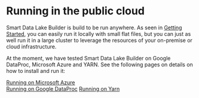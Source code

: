 # Running in the public cloud
Smart Data Lake Builder is build to be run anywhere.
As seen in [Getting Started](GettingStarted.md), you can easily run it locally with small flat files, 
but you can just as well run it in a large cluster to leverage the resources of your on-premise 
or cloud infrastructure. 

At the moment, we have tested Smart Data Lake Builder on Google DataProc, Microsoft Azure and YARN. 
See the following pages on details on how to install and run it:  

[Running on Microsoft Azure](MicrosoftAzure.md)  
[Running on Google DataProc](GoogleDataProc.md)
[Running on Yarn](YARN.md)
